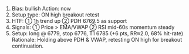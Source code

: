 1. Bias: bullish Action: now  
2. Setup type: ON high breakout retest  
3. HTF: ① 1h trend up ② PDH 6769.5 as support  
4. Signals: ① Price > EMA/VWAP ② RSI mid-60s momentum steady  
5. Setup: long @ 6779, stop 6776, T1 6785 (+6 pts, RR≈2.0, 68% hit-rate)  
Rationale: Holding above PDH & VWAP, retesting ON high for breakout continuation.